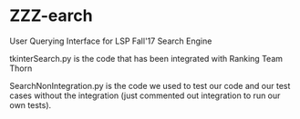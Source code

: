 # ZZZ-earch
User Querying Interface for LSP Fall'17 Search Engine

tkinterSearch.py is the code that has been integrated with Ranking Team Thorn

SearchNonIntegration.py is the code we used to test our code and our test cases without the integration (just commented out integration to run our own tests).